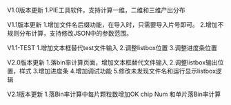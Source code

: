 V1.0版本更新
1.PIE工具软件，支持计算一维，二维和三维产出分布

V1.1版本更新
1.增加文件名后缀功能，在导入时，只需要导入片号即可。
2.增加不规则分布计算，支持修改JSON中的参数范围。

V1.1-TEST
1.增加文本框替代test文件输入
2.调整listbox位置
3.调整进度条位置

V2.0版本更新
1.落bin率计算页面，增加文本框替代文件输入
2.调整listbox输出位置，样式
3.增加进度条
4.增加调试功能
5.修改未发现文件名和运行显示listbox逻辑

V2.1版本更新
1.落Bin率计算中每片颗粒数增加OK chip Num 和单片落Bin率计算
